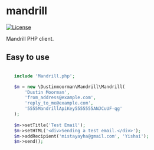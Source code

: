 mandrill
========
[![License](https://poser.pugx.org/laravel/framework/license.svg)](https://packagist.org/packages/laravel/framework)

Mandrill PHP client.

## Easy to use
```php

   include 'Mandrill.php';

   $m = new \Dustinmoorman\Mandrill\Mandrill(
       'Dustin Moorman',
       'from_address@example.com', 
       'reply_to_me@example.com', 
       '5555MandrillApiKey5555555ANJCuUF-qg'
   );
 
   $m->setTitle('Test Email');
   $m->setHTML('<div>Sending a test email.</div>');
   $m->addRecipient('mistayayha@gmail.com', 'Yishai');
   $m->send();
```
